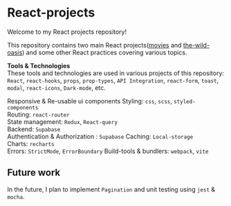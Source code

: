 # React-projects

Welcome to my React projects repository!

This repository contains two main React projects([movies](https://movies-02bf70.netlify.app) and [the-wild-oasis](https://the-wild-oasis-1ef4a.netlify.app/)) and some other React practices covering various topics.  

**Tools & Technologies**  
These tools and technologies are used in various projects of this repository:  
`React`, `react-hooks`, `props`, `prop-types`, `API Integration`, `react-form`, `toast`, `modal`, `react-icons`, `Dark-mode`, etc.

Responsive & Re-usable ui components
Styling: `css`, `scss`, `styled-components`  
Routing: `react-router`  
State management: `Redux`, `React-query`  
Backend: `Supabase`  
Authentication & Authorization : `Supabase`
Caching: `Local-storage`  
Charts: `recharts`  
Errors: `StrictMode`, `ErrorBoundary`
Build-tools & bundlers: `webpack`, `vite`  

## Future work

In the future, I plan to implement `Pagination` and unit testing using `jest` & `mocha`.

